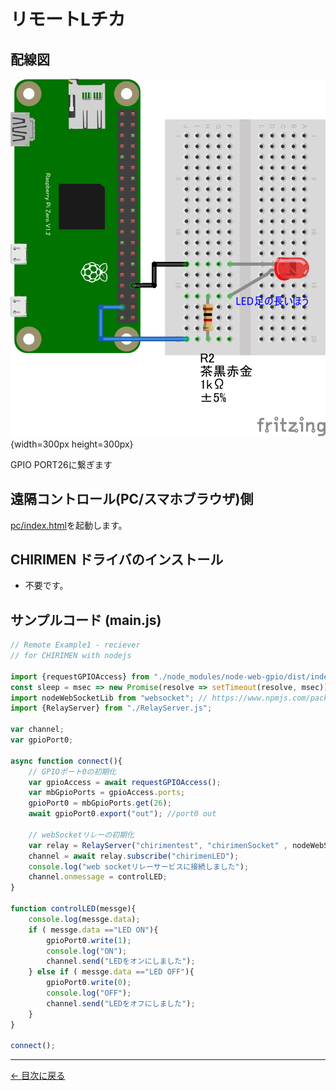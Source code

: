 # リモートLチカ

## 配線図

![配線図](../hello-real-world/PiZero_gpio0.png "schematic"){width=300px height=300px}

GPIO PORT26に繋ぎます

## 遠隔コントロール(PC/スマホブラウザ)側

[pc/index.html](https://codesandbox.io/s/github/chirimen-oh/chirimen.org/tree/master/pizero/src/esm-examples/remote_gpio_led/pc?module=pc.js)を起動します。

## CHIRIMEN ドライバのインストール

- 不要です。

## サンプルコード (main.js)

```javascript
// Remote Example1 - reciever
// for CHIRIMEN with nodejs

import {requestGPIOAccess} from "./node_modules/node-web-gpio/dist/index.js";
const sleep = msec => new Promise(resolve => setTimeout(resolve, msec));
import nodeWebSocketLib from "websocket"; // https://www.npmjs.com/package/websocket
import {RelayServer} from "./RelayServer.js";

var channel;
var gpioPort0;

async function connect(){
	// GPIOポート0の初期化
	var gpioAccess = await requestGPIOAccess();
	var mbGpioPorts = gpioAccess.ports;
	gpioPort0 = mbGpioPorts.get(26);
	await gpioPort0.export("out"); //port0 out
	
	// webSocketリレーの初期化
	var relay = RelayServer("chirimentest", "chirimenSocket" , nodeWebSocketLib, "https://chirimen.org");
	channel = await relay.subscribe("chirimenLED");
	console.log("web socketリレーサービスに接続しました");
	channel.onmessage = controlLED;
}

function controlLED(messge){
	console.log(messge.data);
	if ( messge.data =="LED ON"){
		gpioPort0.write(1);
		console.log("ON");
		channel.send("LEDをオンにしました");
	} else if ( messge.data =="LED OFF"){
		gpioPort0.write(0);
		console.log("OFF");
		channel.send("LEDをオフにしました");
	}
}

connect();
```


---
[← 目次に戻る](../index.md)
